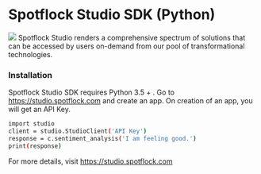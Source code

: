 # Spotflock Studio SDK (Python)

[![](https://studio.spotflock.com/static/img/logo-high.png)](https://studio.spotflock.com)
Spotflock Studio renders a comprehensive spectrum of solutions that can be accessed by users on-demand from our pool of transformational technologies.

### Installation

Spotflock Studio SDK requires Python 3.5 + . Go to https://studio.spotflock.com and create an app. On creation of an app, you will get an API Key.

```sh
import studio
client = studio.StudioClient('API Key')
response = c.sentiment_analysis('I am feeling good.')
print(response)
```

For more details, visit https://studio.spotflock.com